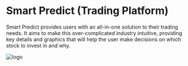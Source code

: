 # Smart Predict (Trading Platform)
Smart Predict provides users with an all-in-one solution to their
trading needs. It aims to make this over-complicated industry intuitive, providing key
details and graphics that will help the user make decisions on which stock to invest in
and why.

![](https://github.com/kellyb45/fourth_year_project/blob/master/docs/blog/images/logo.png "logo")
